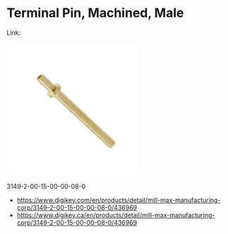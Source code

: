 # Terminal Pin, Machined, Male

Link:

<img src="./3149-2-00-15-00-00-08-0.jpg" width="300px" />

3149-2-00-15-00-00-08-0

- https://www.digikey.com/en/products/detail/mill-max-manufacturing-corp/3149-2-00-15-00-00-08-0/436969
- https://www.digikey.ca/en/products/detail/mill-max-manufacturing-corp/3149-2-00-15-00-00-08-0/436969
